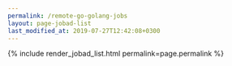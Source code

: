 ```yaml
---
permalink: /remote-go-golang-jobs
layout: page-jobad-list
last_modified_at: 2019-07-27T12:42:08+0300
---
```

{% include render_jobad_list.html permalink=page.permalink %}
